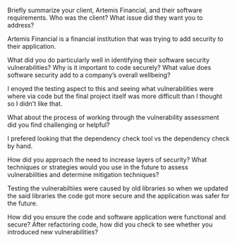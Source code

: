 Briefly summarize your client, Artemis Financial, and their software requirements. Who was the client? What issue did they want you to address?

Artemis Financial is a financial institution that was trying to add security to their application.

What did you do particularly well in identifying their software security vulnerabilities? Why is it important to code securely? What value does software security add to a company’s overall wellbeing?

I enoyed the testing aspect to this and seeing what vulnerabilities were where via code but the final project itself was more difficult than I thought so I didn't like that.

What about the process of working through the vulnerability assessment did you find challenging or helpful?

I prefered looking that the dependency check tool vs the dependency check by hand.

How did you approach the need to increase layers of security? What techniques or strategies would you use in the future to assess vulnerabilities and determine mitigation techniques?

Testing the vulnerabiltiies were caused by old libraries so when we updated the said libraries the code got more secure and the application was safer for the future.

How did you ensure the code and software application were functional and secure? After refactoring code, how did you check to see whether you introduced new vulnerabilities?
